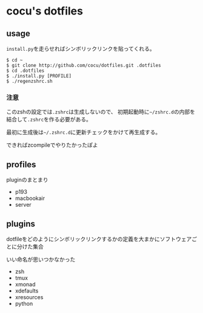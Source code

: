 cocu's dotfiles
==============

usage
-----

`install.py`を走らせればシンボリックリンクを貼ってくれる。

```
$ cd ~
$ git clone http://github.com/cocu/dotfiles.git .dotfiles
$ cd .dotfiles
$ ./install.py [PROFILE]
$ ./regenzshrc.sh
```

### 注意
このzshの設定では`.zshrc`は生成しないので、
初期起動時に`~/zshrc.d`の内部を結合して`.zshrc`を作る必要がある。

最初に生成後は`~/.zshrc.d`に更新チェックをかけて再生成する。

できればzcompileでやりたかったぽよ

profiles
--------

pluginのまとまり

* p193
* macbookair
* server


plugins
-------

dotfileをどのようにシンボリックリンクするかの定義を大まかにソフトウェアごとに分けた集合

いい命名が思いつかなかった

* zsh
* tmux
* xmonad
* xdefaults
* xresources
* python